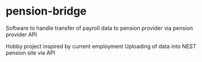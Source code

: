 # pension-bridge
Software to handle transfer of payroll data to pension provider via pension provider API

Hobby project inspired by current employment
Uploading of data into NEST pension site via API
